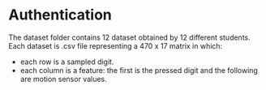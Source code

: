 # Authentication

The dataset folder contains 12 dataset obtained by 12 different students. Each dataset is .csv file representing a 470 x 17 matrix in which:

* each row is a sampled digit.
* each column is a feature: the first is the pressed digit and the following are motion sensor values.
